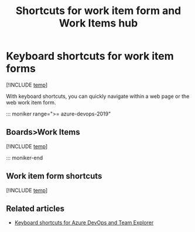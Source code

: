 ﻿---
title: Shortcuts for work item form and Work Items hub
titleSuffix: Azure Boards
description: Use keyboard shortcuts with work item forms and the Work Items hub
ms.custom: work-items, seodec18
ms.technology: devops-agile
ms.prod: devops
ms.assetid: 
ms.topic: reference
ms.manager: mijacobs
ms.author: kaelli
ms.topic: reference
monikerRange: '>= tfs-2013'
ms.date: 11/19/2018
---


# Keyboard shortcuts for work item forms 
  

[!INCLUDE [temp](../includes/version-vsts-tfs-2017-on.md)]

With keyboard shortcuts, you can quickly navigate within a web page or the web work item form. 


::: moniker range=">= azure-devops-2019"

## Boards>Work Items 

[!INCLUDE [temp](../../includes/keyboard-shortcuts/work-items-page-shortcuts.md)]

::: moniker-end  

## Work item form shortcuts

[!INCLUDE [temp](../../includes/keyboard-shortcuts/wi-form-shortcuts.md)] 


## Related articles

- [Keyboard shortcuts for Azure DevOps and Team Explorer](../../project/navigation/keyboard-shortcuts.md)
